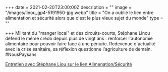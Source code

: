 +++
date = 2021-02-20T23:00:00Z
description = ""
image = "/images/linou_gp4-5191950-jpg.webp"
title = "On a oublié le lien entre alimentation et sécurité alors que c'est le plus vieux sujet du monde"
type = ""

+++
Militant du "manger local" et des circuits-courts, Stéphane Linou défend le même crédo depuis plus de vingt ans : renforcer l'autonomie alimentaire pour pouvoir faire face à une pénurie. Redevenue d'actualité avec la crise sanitaire, sa réflexion questionne l'agriculture de demain. #NousPaysans

  
[Entretien avec Stéphane Liou sur le lien Alimenation/Sécurité](https://france3-regions.francetvinfo.fr/agriculture-on-a-oublie-le-lien-entre-alimentation-et-securite-alors-que-c-est-le-plus-vieux-sujet-du-monde-1951186.html)